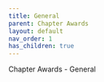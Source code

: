 ```yaml
---
title: General
parent: Chapter Awards
layout: default
nav_order: 1
has_children: true
---
```

Chapter Awards - General